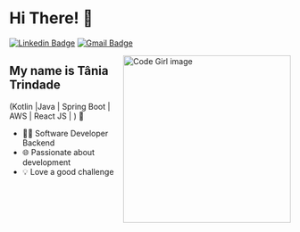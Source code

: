 <h1>Hi There! 👋</h1>

[![Linkedin Badge](https://img.shields.io/badge/-LinkedIn-6633cc?style=flat-square&logo=Linkedin&logoColor=white&link=https://www.linkedin.com/in/fernanda-kipper-5958a61a9/)](https://www.linkedin.com/in/t%C3%A2nia-trindade-70a035122/)
[![Gmail Badge](https://img.shields.io/badge/-flaviatna@gmail.com-6633cc?style=flat-square&logo=Gmail&logoColor=white&link=mailto:flaviatna@gmail.com)](mailto:flaviatna@gmail.com)

<img align="right" alt="Code Girl image" src="./codeGirl.jpg"  width="300px"/>

## My name is Tânia Trindade
(Kotlin  |Java | Spring Boot | AWS | React JS | ) 🚀
- 👩‍💻 Software Developer Backend
- 🌐 Passionate about development
- 💡 Love a good challenge


